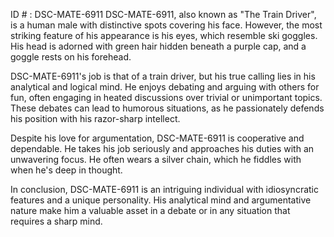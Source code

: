 ID # : DSC-MATE-6911
DSC-MATE-6911, also known as "The Train Driver", is a human male with distinctive spots covering his face. However, the most striking feature of his appearance is his eyes, which resemble ski goggles. His head is adorned with green hair hidden beneath a purple cap, and a goggle rests on his forehead. 

DSC-MATE-6911's job is that of a train driver, but his true calling lies in his analytical and logical mind. He enjoys debating and arguing with others for fun, often engaging in heated discussions over trivial or unimportant topics. These debates can lead to humorous situations, as he passionately defends his position with his razor-sharp intellect. 

Despite his love for argumentation, DSC-MATE-6911 is cooperative and dependable. He takes his job seriously and approaches his duties with an unwavering focus. He often wears a silver chain, which he fiddles with when he's deep in thought.

In conclusion, DSC-MATE-6911 is an intriguing individual with idiosyncratic features and a unique personality. His analytical mind and argumentative nature make him a valuable asset in a debate or in any situation that requires a sharp mind.